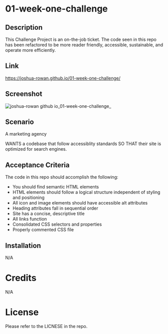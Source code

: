 # 01-week-one-challenge

## Description

This Challenge Project is an on-the-job ticket. The code seen in this repo has been refactored to be more reader friendly, accessible, sustainable, and operate more efficiently.

## Link
https://joshua-rowan.github.io/01-week-one-challenge/

## Screenshot

![joshua-rowan github io_01-week-one-challenge_](https://user-images.githubusercontent.com/127271690/232568291-e9e31f05-2323-4605-ba5e-d702ff8e8cc0.png)

## Scenario

A marketing agency

WANTS a codebase that follow accessiblity standards
SO THAT their site is optimized for search engines.

## Acceptance Criteria

The code in this repo should accomplish the following:

* You should find semantic HTML elements
* HTML elements should follow a logical structure independent of styling and positioning
* All icon and image elements should have accessible alt attributes
* Heading attributes fall in sequential order
* Site has a concise, descriptive title
* All links function
* Consolidated CSS selectors and properties
* Properly commented CSS file

## Installation
N/A

# Credits
N/A

# License
Please refer to the LICNESE in the repo.
